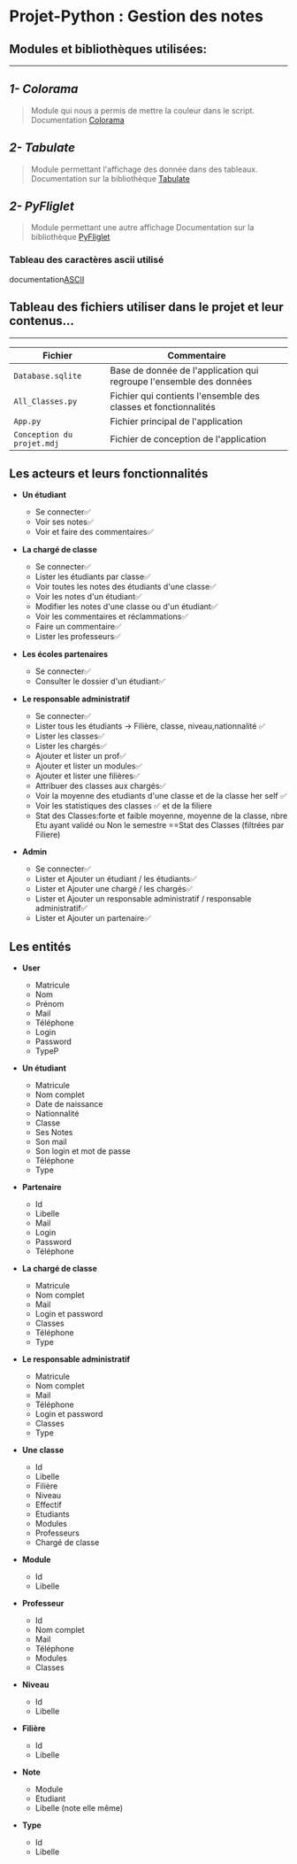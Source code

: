 # Projet-Python : Gestion des notes

## Modules et bibliothèques utilisées:
--------------
## *1- Colorama*
> Module qui nous a permis de mettre la couleur dans le script.
> Documentation [Colorama]()

## *2- Tabulate* 
> Module permettant l'affichage des donnée dans des tableaux.
> Documentation sur la bibliothèque [Tabulate](https://pypi.org/project/tabulate/)
## *2- PyFliglet* 
> Module permettant une autre affichage
> Documentation sur la bibliothèque [PyFliglet](http://www.figlet.org/examples.html)


### Tableau des caractères ascii utilisé
documentation[ASCII](https://www.ascii33.com/liste-tables-ascii/table-ascii-etendue-EOM.html)

## Tableau des fichiers utiliser dans le projet et leur contenus...
---
| Fichier           | Commentaire                                                                  |
| ----------------- | ---------------------------------------------------------------------------- |
| `Database.sqlite` | Base de donnée de l'application qui regroupe l'ensemble des données                      |
| `All_Classes.py`  | Fichier qui contients l'ensemble des classes et fonctionnalités              |
| `App.py`          | Fichier principal de l'application                                           |
| `Conception du projet.mdj`| Fichier de conception de l'application                               |


## Les acteurs et leurs fonctionnalités

- **Un étudiant**
  - Se connecter✅
  - Voir ses notes✅
  - Voir et faire des commentaires✅

- **La chargé de classe**
  - Se connecter✅
  - Lister les étudiants par classe✅
  - Voir toutes les notes des étudiants d'une classe✅
  - Voir les notes d'un étudiant✅
  - Modifier les notes d'une classe ou d'un étudiant✅
  - Voir les commentaires et réclammations✅
  - Faire un commentaire✅
  - Lister les professeurs✅

- **Les écoles partenaires**
  - Se connecter✅
  - Consulter le dossier d'un étudiant✅

- **Le responsable administratif**
  - Se connecter✅
  - Lister tous les étudiants -> Filière, classe, niveau,nationnalité ✅
  - Lister les classes✅
  - Lister les chargés✅
  - Ajouter et lister un prof✅
  - Ajouter et lister un modules✅
  - Ajouter et lister une filières✅
  - Attribuer des classes aux chargés✅
  - Voir la moyenne des etudiants d'une classe et de la classe her self ✅
  - Voir les statistiques des classes ✅ et de la filiere 
  - Stat des Classes:forte et faible moyenne, moyenne de la classe, nbre Etu ayant validé ou Non le semestre  ==Stat des Classes (filtrées par Filiere) 

- **Admin**
  - Se connecter✅
  - Lister et Ajouter un étudiant / les étudiants✅
  - Lister et Ajouter une chargé / les chargés✅
  - Lister et Ajouter un responsable administratif / responsable administratif✅
  - Lister et Ajouter un partenaire✅

## Les entités

- **User**
  - Matricule
  - Nom
  - Prénom
  - Mail
  - Téléphone
  - Login
  - Password
  - TypeP

- **Un étudiant**
  - Matricule
  - Nom complet
  - Date de naissance
  - Nationnalité
  - Classe
  - Ses Notes
  - Son mail
  - Son login et mot de passe
  - Téléphone
  - Type

- **Partenaire**
  - Id
  - Libelle
  - Mail
  - Login
  - Password
  - Téléphone

- **La chargé de classe**
  - Matricule
  - Nom complet
  - Mail
  - Login et password
  - Classes
  - Téléphone
  - Type

- **Le responsable administratif**
  - Matricule
  - Nom complet
  - Mail
  - Téléphone
  - Login et password
  - Classes
  - Type

- **Une classe**
  - Id
  - Libelle
  - Filière
  - Niveau
  - Effectif
  - Etudiants
  - Modules
  - Professeurs
  - Chargé de classe

- **Module**
  - Id
  - Libelle

- **Professeur**
  - Id
  - Nom complet
  - Mail
  - Téléphone
  - Modules
  - Classes

- **Niveau**
  - Id
  - Libelle

- **Filière**
  - Id
  - Libelle

- **Note**
  - Module
  - Etudiant
  - Libelle (note elle même)

- **Type**
  - Id
  - Libelle
